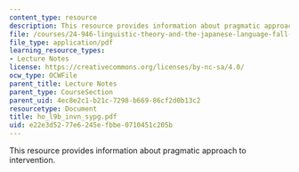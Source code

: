 ```yaml
---
content_type: resource
description: This resource provides information about pragmatic approach to intervention.
file: /courses/24-946-linguistic-theory-and-the-japanese-language-fall-2004/e22e3d5277e6245efbbe0710451c205b_ho_l9b_invn_sypg.pdf
file_type: application/pdf
learning_resource_types:
- Lecture Notes
license: https://creativecommons.org/licenses/by-nc-sa/4.0/
ocw_type: OCWFile
parent_title: Lecture Notes
parent_type: CourseSection
parent_uid: 4ec8e2c1-b21c-7298-b669-86cf2d0b13c2
resourcetype: Document
title: ho_l9b_invn_sypg.pdf
uid: e22e3d52-77e6-245e-fbbe-0710451c205b
---
```

This resource provides information about pragmatic approach to intervention.